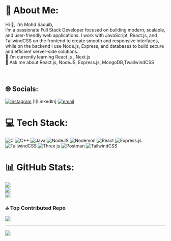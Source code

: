 # 💫 About Me:
Hi 👋, I'm Mohd Saquib,<br>I’m a passionate Full Stack Developer focused on building modern, scalable, and user-friendly web applications. I work with JavaScript, React.js, and TailwindCSS on the frontend to create smooth and responsive interfaces, while on the backend I use Node.js, Express, and databases to build secure and efficient server-side solutions.<br>🌱 I’m currently learning React.js , Next.js<br>💬 Ask me about React.js, NodeJS, Express.js, MongoDB,TwailwindCSS<br><br><br>


## 🌐 Socials:
 [![Instagram](https://img.shields.io/badge/Instagram-%23E4405F.svg?logo=Instagram&logoColor=white)](https://instagram.com/saquibansarit_) [![LinkedIn] [![email](https://img.shields.io/badge/Email-D14836?logo=gmail&logoColor=white)](mailto:saquibansarit09@gmail.com) 

# 💻 Tech Stack:
![C](https://img.shields.io/badge/c-%2300599C.svg?style=for-the-badge&logo=c&logoColor=white) ![C++](https://img.shields.io/badge/c++-%2300599C.svg?style=for-the-badge&logo=c%2B%2B&logoColor=white) ![Java](https://img.shields.io/badge/java-%23ED8B00.svg?style=for-the-badge&logo=openjdk&logoColor=white) ![NodeJS](https://img.shields.io/badge/node.js-6DA55F?style=for-the-badge&logo=node.js&logoColor=white) ![Nodemon](https://img.shields.io/badge/NODEMON-%23323330.svg?style=for-the-badge&logo=nodemon&logoColor=%BBDEAD) ![React](https://img.shields.io/badge/react-%2320232a.svg?style=for-the-badge&logo=react&logoColor=%2361DAFB) ![Express.js](https://img.shields.io/badge/express.js-%23404d59.svg?style=for-the-badge&logo=express&logoColor=%2361DAFB) ![TailwindCSS](https://img.shields.io/badge/tailwindcss-%2338B2AC.svg?style=for-the-badge&logo=tailwind-css&logoColor=white) ![Three js](https://img.shields.io/badge/threejs-black?style=for-the-badge&logo=three.js&logoColor=white) ![Postman](https://img.shields.io/badge/Postman-FF6C37?style=for-the-badge&logo=postman&logoColor=white) ![TailwindCSS](https://img.shields.io/badge/tailwindcss-%2338B2AC.svg?style=for-the-badge&logo=tailwind-css&logoColor=white)
# 📊 GitHub Stats:
![](https://github-readme-stats.vercel.app/api?username=mohd-saquib93&theme=dark&hide_border=false&include_all_commits=false&count_private=false)<br/>
![](https://nirzak-streak-stats.vercel.app/?user=mohd-saquib93&theme=dark&hide_border=false)<br/>
![](https://github-readme-stats.vercel.app/api/top-langs/?username=mohd-saquib93&theme=dark&hide_border=false&include_all_commits=false&count_private=false&layout=compact)

### 🔝 Top Contributed Repo
![](https://github-contributor-stats.vercel.app/api?username=mohd-saquib93&limit=5&theme=dark&combine_all_yearly_contributions=true)

---
[![](https://visitcount.itsvg.in/api?id=mohd-saquib93&icon=0&color=0)](https://visitcount.itsvg.in)

<!-- Proudly created with GPRM ( https://gprm.itsvg.in ) -->
